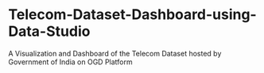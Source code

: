 # Telecom-Dataset-Dashboard-using-Data-Studio
A Visualization and Dashboard of the Telecom Dataset hosted by Government of India on OGD Platform
